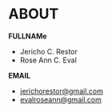# ABOUT

**FULLNAMe**
- Jericho C. Restor
- Rose Ann C. Eval

**EMAIL**
- jerichorestor@gmail.com
- evalroseann@gmail.com
